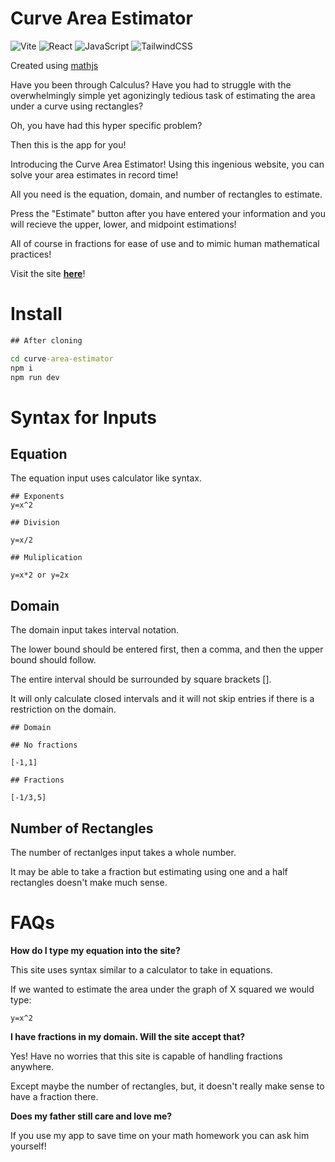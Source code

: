 # Curve Area Estimator

![Vite](https://img.shields.io/badge/vite-%23646CFF.svg?style=for-the-badge&logo=vite&logoColor=white) ![React](https://img.shields.io/badge/react-%2320232a.svg?style=for-the-badge&logo=react&logoColor=%2361DAFB) ![JavaScript](https://img.shields.io/badge/javascript-%23323330.svg?style=for-the-badge&logo=javascript&logoColor=%23F7DF1E) ![TailwindCSS](https://img.shields.io/badge/tailwindcss-%2338B2AC.svg?style=for-the-badge&logo=tailwind-css&logoColor=white)

Created using [mathjs](https://mathjs.org/)

Have you been through Calculus? Have you had to struggle with the overwhelmingly simple yet agonizingly tedious task of estimating the area under a curve using rectangles?

Oh, you have had this hyper specific problem?

Then this is the app for you!

Introducing the Curve Area Estimator! Using this ingenious website, you can solve your area estimates in record time!

All you need is the equation, domain, and number of rectangles to estimate. 

Press the "Estimate" button after you have entered your information and you will recieve the upper, lower, and midpoint estimations!

All of course in fractions for ease of use and to mimic human mathematical practices!

Visit the site **[here](https://stupidrectangles.netlify.app/)**!

# Install

``` cmd
## After cloning

cd curve-area-estimator
npm i
npm run dev
```

# Syntax for Inputs

## Equation

The equation input uses calculator like syntax.

```
## Exponents
y=x^2

## Division

y=x/2

## Muliplication

y=x*2 or y=2x
```

## Domain

The domain input takes interval notation. 

The lower bound should be entered first, then a comma, and then the upper bound should follow. 

The entire interval should be surrounded by square brackets [].

It will only calculate closed intervals and it will not skip entries if there is a restriction on the domain.

```
## Domain

## No fractions

[-1,1]

## Fractions

[-1/3,5]
```

## Number of Rectangles

The number of rectanlges input takes a whole number.

It may be able to take a fraction but estimating using one and a half rectangles doesn't make much sense.

# FAQs

**How do I type my equation into the site?**

This site uses syntax similar to a calculator to take in equations. 

If we wanted to estimate the area under the graph of X squared we would type:

```
y=x^2
```

**I have fractions in my domain. Will the site accept that?**

Yes! Have no worries that this site is capable of handling fractions anywhere. 

Except maybe the number of rectangles, but, it doesn't really make sense to have a fraction there.

**Does my father still care and love me?**

If you use my app to save time on your math homework you can ask him yourself!
